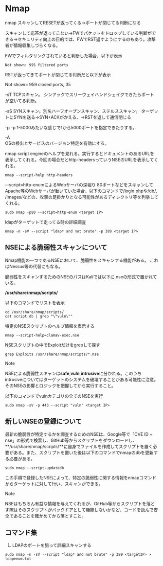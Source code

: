 # Nmap
nmap
スキャンしてRESETが返ってくる→ポートが閉じてる判断になる

スキャンして応答が返ってこない→FWでパケットをドロップしている判断ができる→セキュリティ向上の目的では、FWでRST返すようにするのもあり。攻撃者が情報収集しづらくなる。

FWでフィルタリングされていると判断した場合、以下が表示
```
Not shown: 995 filtered ports
```

RSTが返ってきてポートが閉じてる判断だと以下が表示

Not shown: 959 closed ports, 35

-sT
TCPスキャン。
シンアックでスリーウェイハンドシェイクできたらポートが空いてる判断。

-sS
SYNスキャン。別名ハーフオープンスキャン、ステルススキャン。
ターゲットにSYNを送る→SYN+ACKがかえる、→RSTを返して通信閉じる

-p
-p 1-5000みたいな感じで1から5000ポートを指定できたりする。

-A  
OSの検出とサービスのバージョン特定を有効にする。

nmap script engineのヘルプを見れる。実行するとドキュメントのあるURLを表示してくれる。今回の場合だとhttp-headersっていうNSEのURLを表示してくれる。
```
nmap --script-help http-headers
```

--script=http-enumによるWebサーバの深堀り
80ポートなどをスキャンしてApache等のWebサーバが動いていた場合、以下のコマンドで/login.phpや/db/, /images/などの、攻撃の足掛かりとなる可能性があるディレクトリ等を列挙してくれる。
```
sudo nmap -p80 --script=http-enum <target IP>
```

ldapがターゲットで走ってる時の詳細調査
```
nmap -n -sV --script "ldap* and not brute" -p 389 <target IP>
```

## NSEによる脆弱性スキャンについて

Nmap機能の一つであるNSEにおいて、脆弱性をスキャンする機能がある。
これはNessus等の代替にもなる。

脆弱性をスキャンするためのNSEのパスはKaliでは以下に.nseの形式で置かれている。

**/usr/share/nmap/scripts/**

以下のコマンドでリストを表示
```
cd /usr/share/nmap/scripts/
cat script.db | grep "\"vuln\""
```

特定のNSEスクリプトのヘルプ情報を表示する
```
nmap --script-help=clamav-exec.nse
```

NSEスクリプトの中でExploitだけをgrepして探す
```
grep Exploits /usr/share/nmap/scripts/*.nse
```

> [!NOTE]
> NSEによる脆弱性スキャンは**safe**,**vuln**,**intrusive**に分かれる。このうちintrusiveについてはターゲットのシステムを破壊することがある可能性に注意。そのNSEの影響とロジックを把握してから実行すること。

以下のコマンドでvulnカテゴリの全てのNSEを実行
```
sudo nmap -sV -p 443 --script "vuln" <target IP>
```

## 新しいNSEの登録について
最新の脆弱性が特定するかを調査するためのNSEは、Google等で「CVE ID + nse」の形式で検索し、GitHub等からスクリプトをダウンロードし、**/usr/share/nmap/scripts/**に自身でファイルを作成してスクリプトを置く必要がある。また、スクリプトを置いた後は以下のコマンドでnmapのdbを更新する必要がある。

```
sudo nmap --script-updatedb
```

この手順で登録したNSEによって、特定の脆弱性に関する情報をnmapコマンドからターゲットに対して行い、スキャンができる。

> [!NOTE]
> NSEはもちろん有益な情報を与えてくれるが、GitHub等からスクリプトを落とす際はそのスクリプトがバックドアとして機能しないかなど、コードを読んで安全であることを確かめてから落とすこと。

## コマンド集
1. LDAPのポートを狙って詳細スキャンする
```
sudo nmap -n -sV --script "ldap* and not brute" -p 389 <targetIP> > ldapenum.txt
```